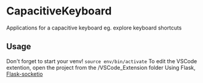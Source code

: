 # CapacitiveKeyboard
Applications for a capacitive keyboard eg. explore keyboard shortcuts

## Usage
Don't forget to start your venv! `source env/bin/activate`
To edit the VSCode extention, open the project from the /VSCode_Extension folder
Using Flask, [Flask-socketio](https://flask-socketio.readthedocs.io/en/latest/)
